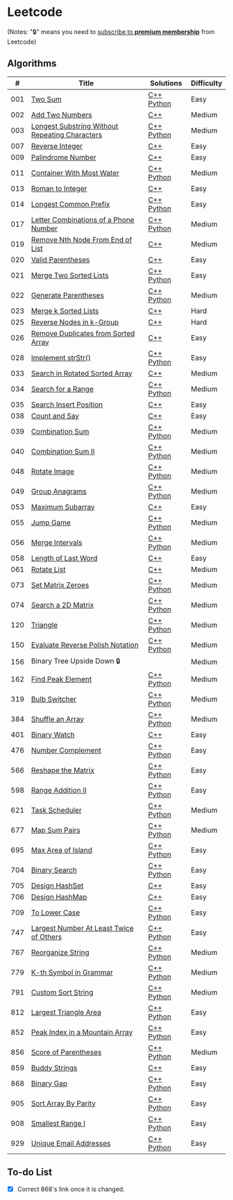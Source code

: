 # Leetcode

(Notes: ":lock:" means you need to [subscribe to **premium membership**](https://leetcode.com/subscribe/) from Leetcode)

## Algorithms
| # | Title | Solutions | Difficulty |
|---| ----- | --------------------------- | ---------- |
|001|[Two Sum](https://leetcode.com/problems/two-sum/description/) | [C++](./C++/001.%20Two%20Sum.cpp) [Python](./Python/001.%20Two%20Sum.py) | Easy |
|002|[Add Two Numbers](https://leetcode.com/problems/add-two-numbers/description/) | [C++](./C++/002.%20Add%20Two%20Numbers.cpp) | Medium |
|003|[Longest Substring Without Repeating Characters](https://leetcode.com/problems/longest-substring-without-repeating-characters/description/) | [C++](./C++/003.%20Longest%20Substring%20Without%20Repeating%20Characters.cpp) [Python](./Python/003.%20Longest%20Substring%20Without%20Repeating%20Characters.py) | Medium |
|007|[Reverse Integer](https://leetcode.com/problems/reverse-integer/description/) | [C++](./C++/007.%20Reverse%20Integer.cpp) | Easy |
|009|[Palindrome Number](https://leetcode.com/problems/palindrome-number/description/) | [C++](./C++/009.%20Palindrome%20Number.cpp) | Easy |
|011|[Container With Most Water](https://leetcode.com/problems/container-with-most-water/description/) | [C++](./C++/011.%20Container%20With%20Most%20Water.cpp) [Python](./Python/011.%20Container%20With%20Most%20Water.py) |  Medium |
|013|[Roman to Integer](https://leetcode.com/problems/roman-to-integer/description/) | [C++](./C++/013.%20Roman%20to%20Integer.cpp) | Easy |
|014|[Longest Common Prefix](https://leetcode.com/problems/longest-common-prefix/description/) | [C++](./C++/014.%20Longest%20Common%20Prefix.cpp) [Python](./Python/014.%20Longest%20Common%20Prefix.py) | Easy |
|017|[Letter Combinations of a Phone Number](https://leetcode.com/problems/letter-combinations-of-a-phone-number/description/) | [C++](./C++/017.%20Letter%20Combinations%20of%20a%20Phone%20Number.cpp) [Python](./Python/017.%20Letter%20Combinations%20of%20a%20Phone%20Number.py) | Medium |
|019|[Remove Nth Node From End of List](https://leetcode.com/problems/remove-nth-node-from-end-of-list/description/) | [C++](./C++/019.%20Remove%20Nth%20Node%20From%20End%20of%20List.cpp) | Medium |
|020|[Valid Parentheses](https://leetcode.com/problems/valid-parentheses/description/) | [C++](./C++/020.%20Valid%20Parentheses.cpp) | Easy |
|021|[Merge Two Sorted Lists](https://leetcode.com/problems/merge-two-sorted-lists/description/) | [C++](./C++/021.%20Merge%20Two%20Sorted%20Lists.cpp) [Python](./Python/021.%20Merge%20Two%20Sorted%20Lists.py) | Easy |
|022|[Generate Parentheses](https://leetcode.com/problems/generate-parentheses/description/) | [C++](./C++/022.%20Generate%20Parentheses.cpp) [Python](./Python/022.%20Generate%20Parentheses.py) | Medium |
|023|[Merge k Sorted Lists](https://leetcode.com/problems/merge-k-sorted-lists/description/) | [C++](./C++/023.%20Merge%20k%20Sorted%20Lists.cpp) | Hard |
|025|[Reverse Nodes in k-Group](https://leetcode.com/problems/reverse-nodes-in-k-group/description/) | [C++](./C++/025.%20Reverse%20Nodes%20in%20k-Group.cpp) | Hard |
|026|[Remove Duplicates from Sorted Array](https://leetcode.com/problems/remove-duplicates-from-sorted-array/description/) | [C++](./C++/026.%20Remove%20Duplicates%20from%20Sorted%20Array.cpp) | Easy |
|028|[Implement strStr()](https://leetcode.com/problems/implement-strstr/description/) | [C++](./C++/028.%20Implement%20strStr().cpp) [Python](./Python/028.%20Implement%20strStr().py) | Easy |
|033|[Search in Rotated Sorted Array](https://leetcode.com/problems/search-in-rotated-sorted-array/description/) | [C++](./C++/033.%20Search%20in%20Rotated%20Sorted%20Array.cpp) | Medium |
|034|[Search for a Range](https://leetcode.com/problems/search-for-a-range/description/) | [C++](./C++/034.%20Search%20for%20a%20Range.cpp) [Python](./Python/034.%20Search%20for%20a%20Range.py) | Medium |
|035|[Search Insert Position](https://leetcode.com/problems/search-insert-position/description/) | [C++](./C++/035.%20Search%20Insert%20Position.cpp) | Easy |
|038|[Count and Say](https://leetcode.com/problems/count-and-say/description/) | [C++](./C++/038.%20Count%20and%20Say.cpp) | Easy |
|039|[Combination Sum](https://leetcode.com/problems/combination-sum/description/) | [C++](./C++/039.%20Combination%20Sum.cpp) [Python](./Python/039.%20Combination%20Sum.py) | Medium |
|040|[Combination Sum II](https://leetcode.com/problems/combination-sum-ii/) | [C++](./C++/040.%20Combination%20Sum%20II.cpp) [Python](./Python/040.%20Combination%20Sum%20II.py) | Medium |
|048|[Rotate Image](https://leetcode.com/problems/rotate-image/description/) | [C++](./C++/048.%20Rotate%20Image.cpp) [Python](./Python/048.%20Rotate%20Image.py) | Medium |
|049|[Group Anagrams](https://leetcode.com/problems/group-anagrams/description/) | [C++](./C++/049.%20Group%20Anagrams.cpp) [Python](./Python/049.%20Group%20Anagrams.py) | Medium |
|053|[Maximum Subarray](https://leetcode.com/problems/maximum-subarray/) | [C++](./C++/053.%20Maximum%20Subarray.cpp) | Easy |
|055|[Jump Game](https://leetcode.com/problems/jump-game/) | [C++](./C++/055.%20Jump%20Game.cpp) [Python](./Python/055.%20Jump%20Game.py) | Medium |
|056|[Merge Intervals](https://leetcode.com/problems/merge-intervals/) | [C++](./C++/056.%20Merge%20Intervals.cpp) [Python](./Python/056.%20Merge%20Intervals.py) | Medium |
|058|[Length of Last Word](https://leetcode.com/problems/length-of-last-word/) | [C++](./C++/058.%20Length%20of%20Last%20Word.cpp) | Easy |
|061|[Rotate List](https://leetcode.com/problems/rotate-list/) | [C++](./C++/061.%20Rotate%20List.cpp) | Medium |
|073|[Set Matrix Zeroes](https://leetcode.com/problems/set-matrix-zeroes/description/) | [C++](./C++/073.%20Set%20Matrix%20Zeroes.cpp) [Python](./Python/073.%20Set%20Matrix%20Zeroes.py) | Medium |
|074|[Search a 2D Matrix](https://leetcode.com/problems/search-a-2d-matrix/description/) | [C++](./C++/074.%20Search%20a%202D%20Matrix.cpp) [Python](./Python/074.%20Search%20a%202D%20Matrix.py) | Medium |
|120|[Triangle](https://leetcode.com/problems/triangle/description/) | [C++](./C++/120.%20Triangle.cpp) [Python](./Python/120.%20Triangle.py) | Medium |
|150|[Evaluate Reverse Polish Notation](https://leetcode.com/problems/evaluate-reverse-polish-notation/) | [C++](./C++/150.%20Evaluate%20Reverse%20Polish%20Notation.cpp) [Python](./Python/150.%20Evaluate%20Reverse%20Polish%20Notation.py) | Medium |
|156|Binary Tree Upside Down :lock:| | Medium |
|162|[Find Peak Element](https://leetcode.com/problems/find-peak-element/description/) | [C++](./C++/162.%20Find%20Peak%20Element.cpp) [Python](./Python/162.%20Find%20Peak%20Element.py) | Medium |
|319|[Bulb Switcher](https://leetcode.com/problems/bulb-switcher/) | [C++](./C++/319.%20Bulb%20Switcher.cpp) [Python](./Python/319.%20Bulb%20Switcher.py) | Medium |
|384|[Shuffle an Array](https://leetcode.com/problems/shuffle-an-array/description/) | [C++](./C++/384.%20Shuffle%20an%20Array.cpp) [Python](./Python/384.%20Shuffle%20an%20Array.py) | Medium |
|401|[Binary Watch](https://leetcode.com/problems/binary-watch/) | [C++](./C++/401.%20Binary%20Watch.cpp) | Easy |
|476|[Number Complement](https://leetcode.com/problems/number-complement/description/) | [C++](./C++/476.%20Number%20Complement.cpp) [Python](./Python/476.%20Number%20Complement.py) | Easy |
|566|[Reshape the Matrix](https://leetcode.com/problems/reshape-the-matrix/description/) | [C++](./C++/566.%20Reshape%20the%20Matrix.cpp) [Python](./Python/566.%20Reshape%20the%20Matrix.py) | Easy |
|598|[Range Addition II](https://leetcode.com/problems/range-addition-ii/description/) | [C++](./C++/598.%20Range%20Addition%20II.cpp) [Python](./Python/598.%20Range%20Addition%20II.py) | Easy |
|621|[Task Scheduler](https://leetcode.com/problems/task-scheduler/description/) | [C++](./C++/621.%20Task%20Scheduler.cpp) [Python](./Python/621.%20Task%20Scheduler.py) | Medium |
|677|[Map Sum Pairs](https://leetcode.com/problems/map-sum-pairs/description/) | [C++](./C++/677.%20Map%20Sum%20Pairs.cpp) [Python](./Python/677.%20Map%20Sum%20Pairs.py) | Medium |
|695|[Max Area of Island](https://leetcode.com/problems/max-area-of-island/description/) | [C++](./C++/695.%20Max%20Area%20of%20Island.cpp) [Python](./Python/695.%20Max%20Area%20of%20Island.py) | Easy |
|704|[Binary Search](https://leetcode.com/problems/binary-search/) | [C++](./C++/704.%20Binary%20Search.cpp) [Python](./Python/704.%20Binary%20Search.py) | Easy |
|705|[Design HashSet](https://leetcode.com/problems/design-hashset/description/) | [C++](./C++/705.%20Design%20HashSet.cpp) | Easy |
|706|[Design HashMap](https://leetcode.com/problems/design-hashmap/description/) | [C++](./C++/706.%20Design%20HashMap.cpp) | Easy |
|709|[To Lower Case](https://leetcode.com/problems/to-lower-case/description/) | [C++](./C++/709.%20To%20Lower%20Case.cpp) [Python](./Python/709.%20To%20Lower%20Case.py) | Easy |
|747|[Largest Number At Least Twice of Others](https://leetcode.com/problems/largest-number-at-least-twice-of-others/description/) | [C++](./C++/747.%20Largest%20Number%20At%20Least%20Twice%20of%20Others.cpp) [Python](./Python/747.%20Largest%20Number%20At%20Least%20Twice%20of%20Others.py) | Easy |
|767|[Reorganize String](https://leetcode.com/problems/reorganize-string/description/) | [C++](./C++/767.%20Reorganize%20String.cpp) [Python](./Python/767.%20Reorganize%20String.py) | Medium |
|779|[K-th Symbol in Grammar](https://leetcode.com/problems/k-th-symbol-in-grammar/) | [C++](./C++/779.%20K-th%20Symbol%20in%20Grammar.cpp) [Python](./Python/779.%20K-th%20Symbol%20in%20Grammar.py) | Medium |
|791|[Custom Sort String](https://leetcode.com/problems/custom-sort-string/description/) | [C++](./C++/791.%20Custom%20Sort%20String.cpp) [Python](./Python/791.%20Custom%20Sort%20String.py) | Medium |
|812|[Largest Triangle Area](https://leetcode.com/problems/largest-triangle-area/description/) | [C++](./C++/812.%20Largest%20Triangle%20Area.cpp) [Python](./Python/812.%20Largest%20Triangle%20Area.py) | Easy |
|852|[Peak Index in a Mountain Array](https://leetcode.com/problems/peak-index-in-a-mountain-array/description/) | [C++](./C++/852.%20Peak%20Index%20in%20a%20Mountain%20Array.cpp) [Python](./Python/852.%20Peak%20Index%20in%20a%20Mountain%20Array.py) | Easy |
|856|[Score of Parentheses](https://leetcode.com/problems/score-of-parentheses/description/) | [C++](./C++/856.%20Score%20of%20Parentheses.cpp) [Python](./Python/856.%20Score%20of%20Parentheses.py) | Medium |
|859|[Buddy Strings](https://leetcode.com/contest/weekly-contest-90/problems/buddy-strings/) | [C++](./C++/859.%20Buddy%20Strings.cpp) | Easy |
|868|[Binary Gap](https://leetcode.com/problems/binary-gap/description/) | [C++](./C++/868.%20Binary%20Gap.cpp) [Python](./Python/868.%20Binary%20Gap.py) | Easy |
|905|[Sort Array By Parity](https://leetcode.com/problems/sort-array-by-parity/) | [C++](./C++/905.%20Sort%20Array%20By%20Parity.cpp) [Python](./Python/905.%20Sort%20Array%20By%20Parity.py) | Easy |
|908|[Smallest Range I](https://leetcode.com/problems/smallest-range-i/) | [C++](./C++/908.%20Smallest%20Range%20I.cpp) [Python](./Python/908.%20Smallest%20Range%20I.py) | Easy |
|929|[Unique Email Addresses](https://leetcode.com/problems/unique-email-addresses/) | [C++](./C++/929.%20Unique%20Email%20Addresses.cpp) [Python](./Python/929.%20Unique%20Email%20Addresses.py) | Easy |

## To-do List
- [X] Correct 868's link once it is changed.